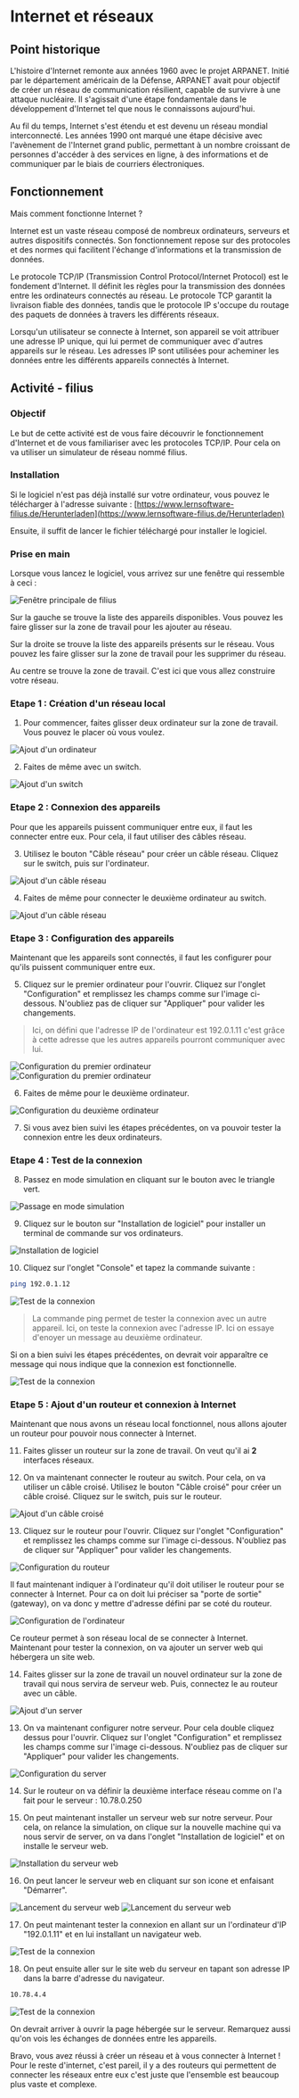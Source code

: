 # Internet et réseaux

## Point historique

L'histoire d'Internet remonte aux années 1960 avec le projet ARPANET. Initié par le département américain de la Défense, ARPANET avait pour objectif de créer un réseau de communication résilient, capable de survivre à une attaque nucléaire. Il s'agissait d'une étape fondamentale dans le développement d'Internet tel que nous le connaissons aujourd'hui.

Au fil du temps, Internet s'est étendu et est devenu un réseau mondial interconnecté. Les années 1990 ont marqué une étape décisive avec l'avènement de l'Internet grand public, permettant à un nombre croissant de personnes d'accéder à des services en ligne, à des informations et de communiquer par le biais de courriers électroniques.

## Fonctionnement

Mais comment fonctionne Internet ?

Internet est un vaste réseau composé de nombreux ordinateurs, serveurs et autres dispositifs connectés. Son fonctionnement repose sur des protocoles et des normes qui facilitent l'échange d'informations et la transmission de données.

Le protocole TCP/IP (Transmission Control Protocol/Internet Protocol) est le fondement d'Internet. Il définit les règles pour la transmission des données entre les ordinateurs connectés au réseau. Le protocole TCP garantit la livraison fiable des données, tandis que le protocole IP s'occupe du routage des paquets de données à travers les différents réseaux.

Lorsqu'un utilisateur se connecte à Internet, son appareil se voit attribuer une adresse IP unique, qui lui permet de communiquer avec d'autres appareils sur le réseau. Les adresses IP sont utilisées pour acheminer les données entre les différents appareils connectés à Internet.

## Activité - filius

### Objectif

Le but de cette activité est de vous faire découvrir le fonctionnement d'Internet et de vous familiariser avec les protocoles TCP/IP.
Pour cela on va utiliser un simulateur de réseau nommé filius.

### Installation

Si le logiciel n'est pas déjà installé sur votre ordinateur, vous pouvez le télécharger à l'adresse suivante : [https://www.lernsoftware-filius.de/Herunterladen](https://www.lernsoftware-filius.de/Herunterladen)

Ensuite, il suffit de lancer le fichier téléchargé pour installer le logiciel.

### Prise en main

Lorsque vous lancez le logiciel, vous arrivez sur une fenêtre qui ressemble à ceci :

![Fenêtre principale de filius](./images/filius1.png)

Sur la gauche se trouve la liste des appareils disponibles. Vous pouvez les faire glisser sur la zone de travail pour les ajouter au réseau.

Sur la droite se trouve la liste des appareils présents sur le réseau. Vous pouvez les faire glisser sur la zone de travail pour les supprimer du réseau.

Au centre se trouve la zone de travail. C'est ici que vous allez construire votre réseau.

### Etape 1 : Création d'un réseau local

1. Pour commencer, faites glisser deux ordinateur sur la zone de travail. Vous pouvez le placer où vous voulez.

![Ajout d'un ordinateur](./images/filius2.png)

2. Faites de même avec un switch.

![Ajout d'un switch](./images/filius3.png)

### Etape 2 : Connexion des appareils

Pour que les appareils puissent communiquer entre eux, il faut les connecter entre eux. Pour cela, il faut utiliser des câbles réseau.

3. Utilisez le bouton "Câble réseau" pour créer un câble réseau. Cliquez sur le switch, puis sur l'ordinateur.

![Ajout d'un câble réseau](./images/filius4.png)

4. Faites de même pour connecter le deuxième ordinateur au switch.

![Ajout d'un câble réseau](./images/filius5.png)

### Etape 3 : Configuration des appareils

Maintenant que les appareils sont connectés, il faut les configurer pour qu'ils puissent communiquer entre eux.

5. Cliquez sur le premier ordinateur pour l'ouvrir. Cliquez sur l'onglet "Configuration" et remplissez les champs comme sur l'image ci-dessous. N'oubliez pas de cliquer sur "Appliquer" pour valider les changements.

> Ici, on défini que l'adresse IP de l'ordinateur est 192.0.1.11 c'est grâce à cette adresse que les autres appareils pourront communiquer avec lui.

![Configuration du premier ordinateur](./images/filius6.png)
![Configuration du premier ordinateur](./images/filius6-1.png)

6. Faites de même pour le deuxième ordinateur.

![Configuration du deuxième ordinateur](./images/filius7.png)

7. Si vous avez bien suivi les étapes précédentes, on va pouvoir tester la connexion entre les deux ordinateurs.

### Etape 4 : Test de la connexion

8. Passez en mode simulation en cliquant sur le bouton avec le triangle vert.

![Passage en mode simulation](./images/filius8-1.png)

9. Cliquez sur le bouton sur "Installation de logiciel" pour installer un terminal de commande sur vos ordinateurs.

![Installation de logiciel](./images/filius9.png)

10. Cliquez sur l'onglet "Console" et tapez la commande suivante :

```bash
ping 192.0.1.12
```

![Test de la connexion](./images/filius10.png)

> La commande ping permet de tester la connexion avec un autre appareil. Ici, on teste la connexion avec l'adresse IP. Ici on essaye d'enoyer un message au deuxième ordinateur.

Si on a bien suivi les étapes précédentes, on devrait voir apparaître ce message qui nous indique que la connexion est fonctionnelle.

![Test de la connexion](./images/filius11.png)

### Etape 5 : Ajout d'un routeur et connexion à Internet

Maintenant que nous avons un réseau local fonctionnel, nous allons ajouter un routeur pour pouvoir nous connecter à Internet.

11. Faites glisser un routeur sur la zone de travail. On veut qu'il ai **2** interfaces réseaux.

12. On va maintenant connecter le routeur au switch. Pour cela, on va utiliser un câble croisé. Utilisez le bouton "Câble croisé" pour créer un câble croisé. Cliquez sur le switch, puis sur le routeur.

![Ajout d'un câble croisé](./images/filius12.png)

13. Cliquez sur le routeur pour l'ouvrir. Cliquez sur l'onglet "Configuration" et remplissez les champs comme sur l'image ci-dessous. N'oubliez pas de cliquer sur "Appliquer" pour valider les changements.

![Configuration du routeur](./images/filius13.png)

Il faut maintenant indiquer à l'ordinateur qu'il doit utiliser le routeur pour se connecter à Internet. Pour ca on doit lui préciser sa "porte de sortie" (gateway), on va donc y mettre d'adresse défini par se coté du routeur.

![Configuration de l'ordinateur](./images/filius14.png)

Ce routeur permet à son réseau local de se connecter à Internet. Maintenant pour tester la connexion, on va ajouter un server web qui hébergera un site web.

14. Faites glisser sur la zone de travail un nouvel ordinateur sur la zone de travail qui nous servira de serveur web. Puis, connectez le au routeur avec un câble.

![Ajout d'un server](./images/filius15.png)

13. On va maintenant configurer notre serveur. Pour cela double cliquez dessus pour l'ouvrir. Cliquez sur l'onglet "Configuration" et remplissez les champs comme sur l'image ci-dessous. N'oubliez pas de cliquer sur "Appliquer" pour valider les changements.

![Configuration du server](./images/filius16.png)

14. Sur le routeur on va définir la deuxième interface réseau comme on l'a fait pour le serveur : 10.78.0.250

15. On peut maintenant installer un serveur web sur notre serveur. Pour cela, on relance la simulation, on clique sur la nouvelle machine qui va nous servir de server, on va dans l'onglet "Installation de logiciel" et on installe le serveur web.

![Installation du serveur web](./images/filius17.png)

16. On peut lancer le serveur web en cliquant sur son icone et enfaisant "Démarrer".

![Lancement du serveur web](./images/filius18.png)
![Lancement du serveur web](./images/filius19.png)

17. On peut maintenant tester la connexion en allant sur un l'ordinateur d'IP "192.0.1.11" et en lui installant un navigateur web.

![Test de la connexion](./images/filius20.png)

18. On peut ensuite aller sur le site web du serveur en tapant son adresse IP dans la barre d'adresse du navigateur.

```bash
10.78.4.4
```

![Test de la connexion](./images/filius21.png)

On devrait arriver à ouvrir la page hébergée sur le serveur. Remarquez aussi qu'on vois les échanges de données entre les appareils.

Bravo, vous avez réussi à créer un réseau et à vous connecter à Internet ! Pour le reste d'internet, c'est pareil, il y a des routeurs qui permettent de connecter les réseaux entre eux c'est juste que l'ensemble est beaucoup plus vaste et complexe.
